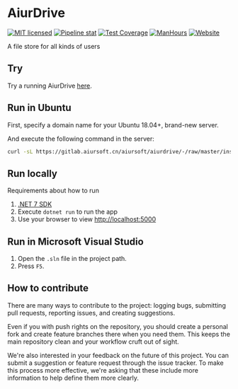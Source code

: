 # AiurDrive

[![MIT licensed](https://img.shields.io/badge/license-MIT-blue.svg)](https://gitlab.aiursoft.cn/aiursoft/aiurdrive/-/blob/master/LICENSE)
[![Pipeline stat](https://gitlab.aiursoft.cn/aiursoft/aiurdrive/badges/master/pipeline.svg)](https://gitlab.aiursoft.cn/aiursoft/aiurdrive/-/pipelines)
[![Test Coverage](https://gitlab.aiursoft.cn/aiursoft/aiurdrive/badges/master/coverage.svg)](https://gitlab.aiursoft.cn/aiursoft/aiurdrive/-/pipelines)
[![ManHours](https://manhours.aiursoft.cn/gitlab/gitlab.aiursoft.cn/aiursoft/aiurdrive.svg)](https://gitlab.aiursoft.cn/aiursoft/aiurdrive/-/commits/master?ref_type=heads)
[![Website](https://img.shields.io/website?url=https%3A%2F%2Fdrive.aiursoft.com%2F%3Fshow%3Ddirect)](https://drive.aiursoft.com)

A file store for all kinds of users

## Try

Try a running AiurDrive [here](https://drive.aiursoft.com).

## Run in Ubuntu

First, specify a domain name for your Ubuntu 18.04+, brand-new server.

And execute the following command in the server:

```bash
curl -sL https://gitlab.aiursoft.cn/aiursoft/aiurdrive/-/raw/master/install.sh | sudo bash -s http://aiurdrive.local
```

## Run locally

Requirements about how to run

1. [.NET 7 SDK](http://dot.net/)
2. Execute `dotnet run` to run the app
3. Use your browser to view [http://localhost:5000](http://localhost:5000)

## Run in Microsoft Visual Studio

1. Open the `.sln` file in the project path.
2. Press `F5`.

## How to contribute

There are many ways to contribute to the project: logging bugs, submitting pull requests, reporting issues, and creating suggestions.

Even if you with push rights on the repository, you should create a personal fork and create feature branches there when you need them. This keeps the main repository clean and your workflow cruft out of sight.

We're also interested in your feedback on the future of this project. You can submit a suggestion or feature request through the issue tracker. To make this process more effective, we're asking that these include more information to help define them more clearly.
